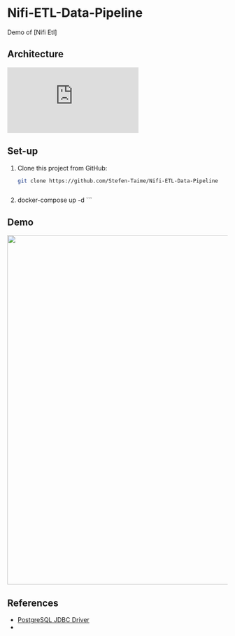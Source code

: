 # Nifi-ETL-Data-Pipeline


Demo of [Nifi Etl]

## Architecture

![Architecture](https://zupimages.net/viewer.php?id=22/13/k20c.jpeg)

## Set-up

1. Clone this project from GitHub:

    ```bash
    git clone https://github.com/Stefen-Taime/Nifi-ETL-Data-Pipeline
    ```

    ```bash
 2.   docker-compose up -d
    ```



## Demo

<img src="https://zupimages.net/viewer.php?id=22/13/u61j.png" width="800"/>

## References

- [PostgreSQL JDBC Driver](https://jdbc.postgresql.org/download.html)
- 
